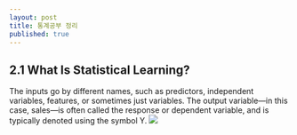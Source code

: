 ```yaml
---
layout: post
title: 통계공부 정리
published: true
---
```



## 2.1 What Is Statistical Learning?

The inputs go by different names, such as predictors, independent variables, features, or sometimes just variables.
The output variable—in this case, sales—is often called the response or dependent variable, and is typically denoted using the symbol Y.
![]({{site.baseurl}}/images/Statistical_Learning/f2.1.png)
